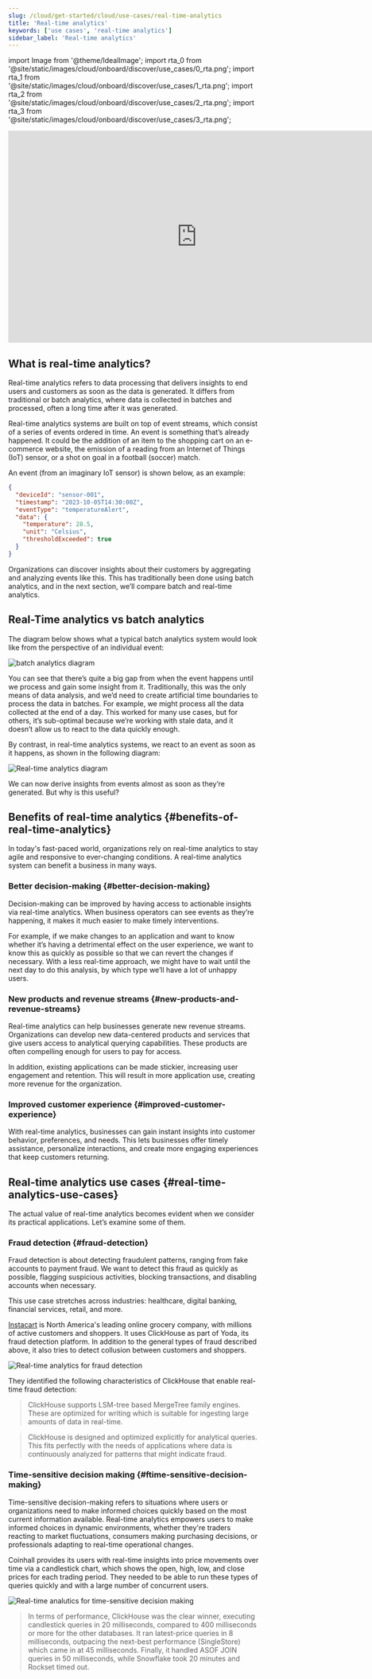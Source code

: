```yaml
---
slug: /cloud/get-started/cloud/use-cases/real-time-analytics
title: 'Real-time analytics'
keywords: ['use cases', 'real-time analytics']
sidebar_label: 'Real-time analytics'
---
```


import Image from '@theme/IdealImage';
import rta_0 from '@site/static/images/cloud/onboard/discover/use_cases/0_rta.png';
import rta_1 from '@site/static/images/cloud/onboard/discover/use_cases/1_rta.png';
import rta_2 from '@site/static/images/cloud/onboard/discover/use_cases/2_rta.png';
import rta_3 from '@site/static/images/cloud/onboard/discover/use_cases/3_rta.png';

<iframe width="758" height="426" src="https://www.youtube.com/embed/SnFff0KYwuo?si=aNpGzSobzFhUlyX5" title="YouTube video player" frameborder="0" allow="accelerometer; autoplay; clipboard-write; encrypted-media; gyroscope; picture-in-picture; web-share" referrerpolicy="strict-origin-when-cross-origin" allowfullscreen></iframe>

## What is real-time analytics?

Real-time analytics refers to data processing that delivers insights to end users
and customers as soon as the data is generated. It differs from traditional or 
batch analytics, where data is collected in batches and processed, often a long 
time after it was generated.

Real-time analytics systems are built on top of event streams, which consist of 
a series of events ordered in time. An event is something that’s already happened.
It could be the addition of an item to the shopping cart on an e-commerce website,
the emission of a reading from an Internet of Things (IoT) sensor, or a shot on 
goal in a football (soccer) match.

An event (from an imaginary IoT sensor) is shown below, as an example:

```json
{
  "deviceId": "sensor-001",
  "timestamp": "2023-10-05T14:30:00Z",
  "eventType": "temperatureAlert",
  "data": {
    "temperature": 28.5,
    "unit": "Celsius",
    "thresholdExceeded": true
  }
}
```

Organizations can discover insights about their customers by aggregating and 
analyzing events like this. This has traditionally been done using batch analytics,
and in the next section, we’ll compare batch and real-time analytics.

## Real-Time analytics vs batch analytics

The diagram below shows what a typical batch analytics system would look like 
from the perspective of an individual event:

<Image img={rta_0} size="md" border alt="batch analytics diagram" />

You can see that there’s quite a big gap from when the event happens until we 
process and gain some insight from it. Traditionally, this was the only means of
data analysis, and we’d need to create artificial time boundaries to process 
the data in batches. For example, we might process all the data collected at the
end of a day. This worked for many use cases, but for others, it’s sub-optimal 
because we’re working with stale data, and it doesn’t allow us to react to the 
data quickly enough.

By contrast, in real-time analytics systems, we react to an event as soon as it 
happens, as shown in the following diagram:

<Image img={rta_1} size="md" border alt="Real-time analytics diagram" />

We can now derive insights from events almost as soon as they’re generated. But 
why is this useful?

## Benefits of real-time analytics {#benefits-of-real-time-analytics}

In today's fast-paced world, organizations rely on real-time analytics to stay 
agile and responsive to ever-changing conditions. A real-time analytics system 
can benefit a business in many ways.

### Better decision-making {#better-decision-making}

Decision-making can be improved by having access to actionable insights via 
real-time analytics. When business operators can see events as they’re happening,
it makes it much easier to make timely interventions.

For example, if we make changes to an application and want to know whether it’s
having a detrimental effect on the user experience, we want to know this as 
quickly as possible so that we can revert the changes if necessary. With a less
real-time approach, we might have to wait until the next day to do this 
analysis, by which type we’ll have a lot of unhappy users.

### New products and revenue streams {#new-products-and-revenue-streams}

Real-time analytics can help businesses generate new revenue streams. Organizations
can develop new data-centered products and services that give users access to 
analytical querying capabilities. These products are often compelling enough for 
users to pay for access.

In addition, existing applications can be made stickier, increasing user 
engagement and retention. This will result in more application use, creating more
revenue for the organization.

### Improved customer experience {#improved-customer-experience}

With real-time analytics, businesses can gain instant insights into customer 
behavior, preferences, and needs. This lets businesses offer timely assistance, 
personalize interactions, and create more engaging experiences that keep 
customers returning.

## Real-time analytics use cases {#real-time-analytics-use-cases}

The actual value of real-time analytics becomes evident when we consider its 
practical applications. Let’s examine some of them.

### Fraud detection {#fraud-detection}

Fraud detection is about detecting fraudulent patterns, ranging from fake accounts
to payment fraud. We want to detect this fraud as quickly as possible, flagging 
suspicious activities, blocking transactions, and disabling accounts when necessary.

This use case stretches across industries: healthcare, digital banking, financial
services, retail, and more.

[Instacart](https://www.instacart.com/) is North America's leading online grocery
company, with millions of active customers and shoppers. It uses ClickHouse as 
part of Yoda, its fraud detection platform. In addition to the general types of 
fraud described above, it also tries to detect collusion between customers and 
shoppers.

<Image img={rta_2} size="md" border alt="Real-time analytics for fraud detection" />

They identified the following characteristics of ClickHouse that enable real-time
fraud detection:

> ClickHouse supports LSM-tree based MergeTree family engines. 
> These are optimized for writing which is suitable for ingesting large amounts 
> of data in real-time.

> ClickHouse is designed and optimized explicitly for analytical queries. This 
> fits perfectly with the needs of applications where data is continuously 
> analyzed for patterns that might indicate fraud.

### Time-sensitive decision making {#ftime-sensitive-decision-making}

Time-sensitive decision-making refers to situations where users or organizations 
need to make informed choices quickly based on the most current information 
available. Real-time analytics empowers users to make informed choices in 
dynamic environments, whether they're traders reacting to market fluctuations, 
consumers making purchasing decisions, or professionals adapting to real-time 
operational changes.

Coinhall provides its users with real-time insights into price movements over 
time via a candlestick chart, which shows the open, high, low, and close prices 
for each trading period. They needed to be able to run these types of queries 
quickly and with a large number of concurrent users.

<Image img={rta_3} size="md" border alt="Real-time analutics for time-sensitive decision making" />

> In terms of performance, ClickHouse was the clear winner, executing candlestick queries in 20 milliseconds, compared 
> to 400 milliseconds or more for the other databases. It ran latest-price queries in 8 milliseconds, outpacing the 
> next-best performance (SingleStore) which came in at 45 milliseconds. Finally, it handled ASOF JOIN queries in 
> 50 milliseconds, while Snowflake took 20 minutes and Rockset timed out.












